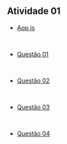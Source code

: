 ## Atividade 01

- [App.js](/Atividade-01/src/App.js)

<br />

- [Questão 01](/Atividade-01/src/components/Questao01.jsx)  

<br />

- [Questão 02](/Atividade-01/src/components/Questao02.jsx)  

<br />

- [Questão 03](/Atividade-01/src/components/Questao03.jsx) 

<br />

- [Questão 04](/Atividade-01/src/components/Questao04.jsx)
